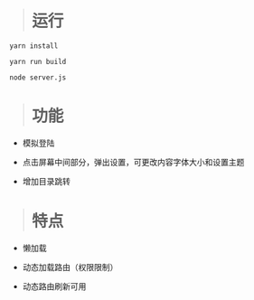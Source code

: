 ># 运行

    yarn install 

    yarn run build  

    node server.js


># 功能 

- 模拟登陆

- 点击屏幕中间部分，弹出设置，可更改内容字体大小和设置主题

- 增加目录跳转

># 特点

- 懒加载

- 动态加载路由（权限限制）

- 动态路由刷新可用


 
